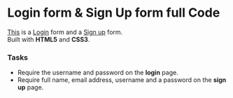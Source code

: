 # Login form & Sign Up form full Code

[This](https://github.com/Oz2023/NRC/blob/main/login.html) is a [Login](http://44.204.175.230/sample.php) form and a [Sign up](https://github.com/Oz2023/NRC/blob/main/signup.html) form.  
Built with **HTML5** and **CSS3**. 

### Tasks

* Require the username and password on the **login** page.
* Require full name, email address, username and a password on the **sign up** page.
